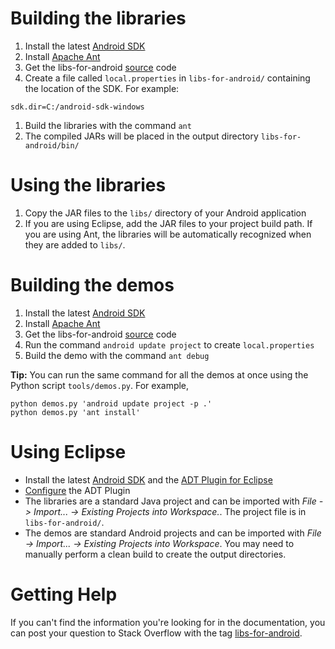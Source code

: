 

# Building the libraries #
  1. Install the latest [Android SDK](http://developer.android.com/sdk/)
  1. Install [Apache Ant](http://ant.apache.org/)
  1. Get the libs-for-android [source](http://code.google.com/p/libs-for-android/source/checkout) code
  1. Create a file called `local.properties` in `libs-for-android/` containing the location of the SDK.  For example:
```
sdk.dir=C:/android-sdk-windows
```
  1. Build the libraries with the command `ant`
  1. The compiled JARs will be placed in the output directory `libs-for-android/bin/`

# Using the libraries #
  1. Copy the JAR files to the `libs/` directory of your Android application
  1. If you are using Eclipse, add the JAR files to your project build path.  If you are using Ant, the libraries will be automatically recognized when they are added to `libs/`.

# Building the demos #
  1. Install the latest [Android SDK](http://developer.android.com/sdk/)
  1. Install [Apache Ant](http://ant.apache.org/)
  1. Get the libs-for-android [source](http://code.google.com/p/libs-for-android/source/checkout) code
  1. Run the command `android update project` to create `local.properties`
  1. Build the demo with the command `ant debug`

**Tip:** You can run the same command for all the demos at once using the Python script `tools/demos.py`.  For example,
```
python demos.py 'android update project -p .'
python demos.py 'ant install'
```

# Using Eclipse #
  * Install the latest [Android SDK](http://developer.android.com/sdk/) and the [ADT Plugin for Eclipse](http://developer.android.com/sdk/eclipse-adt.html)
  * [Configure](http://developer.android.com/sdk/eclipse-adt.html#configuring) the ADT Plugin
  * The libraries are a standard Java project and can be imported with _File -> Import... -> Existing Projects into Workspace._.  The project file is in `libs-for-android/`.
  * The demos are standard Android projects and can be imported with _File -> Import... -> Existing Projects into Workspace_.  You may need to manually perform a clean build to create the output directories.

# Getting Help #
If you can't find the information you're looking for in the documentation, you can post your question to Stack Overflow with the tag [libs-for-android](http://stackoverflow.com/questions/tagged/libs-for-android).